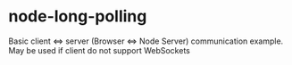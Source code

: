 # node-long-polling
Basic client <=> server (Browser <=> Node Server) communication example.
May be used if client do not support WebSockets
